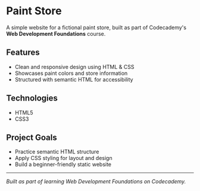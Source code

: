 # Paint Store

A simple website for a fictional paint store, built as part of Codecademy's **Web Development Foundations** course.  

## Features
- Clean and responsive design using HTML & CSS  
- Showcases paint colors and store information  
- Structured with semantic HTML for accessibility  

## Technologies
- HTML5  
- CSS3  

## Project Goals
- Practice semantic HTML structure  
- Apply CSS styling for layout and design  
- Build a beginner-friendly static website  

---
*Built as part of learning Web Development Foundations on Codecademy.*
